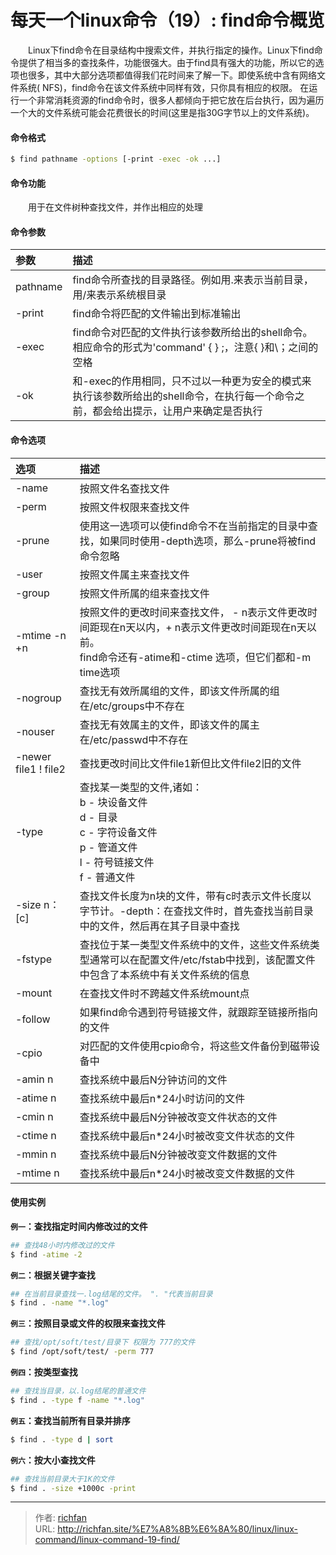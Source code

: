 # 每天一个linux命令（19）: find命令概览

　　Linux下find命令在目录结构中搜索文件，并执行指定的操作。Linux下find命令提供了相当多的查找条件，功能很强大。由于find具有强大的功能，所以它的选项也很多，其中大部分选项都值得我们花时间来了解一下。即使系统中含有网络文件系统( NFS)，find命令在该文件系统中同样有效，只你具有相应的权限。 在运行一个非常消耗资源的find命令时，很多人都倾向于把它放在后台执行，因为遍历一个大的文件系统可能会花费很长的时间(这里是指30G字节以上的文件系统)。
<!--more -->
#### 命令格式
```bash
$ find pathname -options [-print -exec -ok ...]
```
#### 命令功能
　　用于在文件树种查找文件，并作出相应的处理
#### 命令参数
| 参数 | 描述     |
| :------------- | :------------- |
| pathname | find命令所查找的目录路径。例如用.来表示当前目录，用/来表示系统根目录 |
| -print | find命令将匹配的文件输出到标准输出 |
| -exec | find命令对匹配的文件执行该参数所给出的shell命令。相应命令的形式为'command' {  } \;，注意{   }和\；之间的空格 |
| -ok | 和-exec的作用相同，只不过以一种更为安全的模式来执行该参数所给出的shell命令，在执行每一个命令之前，都会给出提示，让用户来确定是否执行 |
#### 命令选项
| 选项 | 描述     |
| :------------- | :------------- |
| -name | 按照文件名查找文件 |
| -perm | 按照文件权限来查找文件 |
| -prune | 使用这一选项可以使find命令不在当前指定的目录中查找，如果同时使用-depth选项，那么-prune将被find命令忽略 |
| -user | 按照文件属主来查找文件 |
| -group | 按照文件所属的组来查找文件 |
| -mtime -n +n | 按照文件的更改时间来查找文件， - n表示文件更改时间距现在n天以内，+ n表示文件更改时间距现在n天以前。<br>find命令还有-atime和-ctime 选项，但它们都和-m time选项 |
| -nogroup | 查找无有效所属组的文件，即该文件所属的组在/etc/groups中不存在 |
| -nouser | 查找无有效属主的文件，即该文件的属主在/etc/passwd中不存在 |
| -newer file1 ! file2 | 查找更改时间比文件file1新但比文件file2旧的文件 |
| -type | 查找某一类型的文件,诸如：<br>b - 块设备文件<br>d - 目录<br>c - 字符设备文件<br>p - 管道文件<br>l - 符号链接文件<br>f - 普通文件 |
| -size n：[c] | 查找文件长度为n块的文件，带有c时表示文件长度以字节计。-depth：在查找文件时，首先查找当前目录中的文件，然后再在其子目录中查找 |
| -fstype | 查找位于某一类型文件系统中的文件，这些文件系统类型通常可以在配置文件/etc/fstab中找到，该配置文件中包含了本系统中有关文件系统的信息 |
| -mount | 在查找文件时不跨越文件系统mount点 |
| -follow | 如果find命令遇到符号链接文件，就跟踪至链接所指向的文件 |
| -cpio | 对匹配的文件使用cpio命令，将这些文件备份到磁带设备中 |
| -amin n | 查找系统中最后N分钟访问的文件 |
| -atime n | 查找系统中最后n*24小时访问的文件 |
| -cmin n | 查找系统中最后N分钟被改变文件状态的文件 |
| -ctime n | 查找系统中最后n*24小时被改变文件状态的文件 |
| -mmin n | 查找系统中最后N分钟被改变文件数据的文件 |
| -mtime n | 查找系统中最后n*24小时被改变文件数据的文件 |
#### 使用实例
**`例一`：查找指定时间内修改过的文件**
```bash
## 查找48小时内修改过的文件
$ find -atime -2
```
**`例二`：根据关键字查找**
```bash
## 在当前目录查找一.log结尾的文件。 ". "代表当前目录
$ find . -name "*.log"
```
**`例三`：按照目录或文件的权限来查找文件**
```bash
## 查找/opt/soft/test/目录下 权限为 777的文件
$ find /opt/soft/test/ -perm 777
```
**`例四`：按类型查找**
```bash
## 查找当目录，以.log结尾的普通文件
$ find . -type f -name "*.log"
```
**`例五`：查找当前所有目录并排序**
```bash
$ find . -type d | sort
```
**`例六`：按大小查找文件**
```bash
## 查找当前目录大于1K的文件
$ find . -size +1000c -print
```


---

> 作者: [richfan](https://richfan.site/)  
> URL: http://richfan.site/%E7%A8%8B%E6%8A%80/linux/linux-command/linux-command-19-find/  

